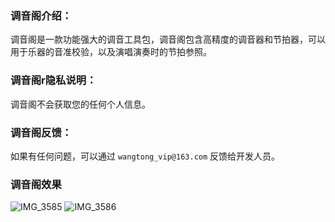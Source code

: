 
### 调音阁介绍：

调音阁是一款功能强大的调音工具包，调音阁包含高精度的调音器和节拍器，可以用于乐器的音准校验，以及演唱演奏时的节拍参照。

### 调音阁r隐私说明：

调音阁不会获取您的任何个人信息。

### 调音阁反馈：

如果有任何问题，可以通过 ```wangtong_vip@163.com``` 反馈给开发人员。

### 调音阁效果
![IMG_3585](https://user-images.githubusercontent.com/8910748/197961088-cd063e07-80c8-4802-afc5-12744a3f23cc.PNG)
![IMG_3586](https://user-images.githubusercontent.com/8910748/197961213-98d9f3b3-0419-44ab-a26c-8cfde9d218df.PNG)
